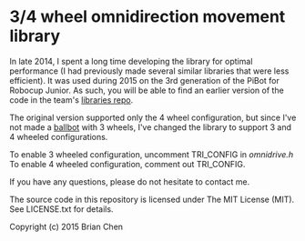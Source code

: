 # 3/4 wheel omnidirection movement library

In late 2014, I spent a long time developing the library for optimal performance (I had previously made several similar libraries that were less efficient). It was used during 2015 on the 3rd generation of the PiBot for Robocup Junior. As such, you will be able to find an earlier version of the code in the team's [libraries repo](https://github.com/brianchen118/Team-PI-Lib).

The original version supported only the 4 wheel configuration, but since I've not made a [ballbot](http://onewaytobalance.blogspot.com.au/search/label/Ballbot) with 3 wheels, I've changed the library to support 3 and 4 wheeled configurations.

To enable 3 wheeled configuration, uncomment TRI_CONFIG in *omnidrive.h*
To enable 4 wheeled configuration, comment out TRI_CONFIG.

If you have any questions, please do not hesitate to contact me.

The source code in this repository is licensed under The MIT License (MIT).
See LICENSE.txt for details.

Copyright (c) 2015 Brian Chen